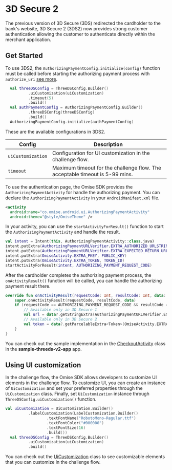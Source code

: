 # 3D Secure 2

The previous version of 3D Secure (3DS) redirected the cardholder to the bank's website,
3D Secure 2 (3DS2) now provides strong customer authentication allowing the customer to authenticate directly within the merchant application.

## Get Started

To use 3DS2, the `AuthorizingPaymentConfig.initialize(config)` function must be called before starting the authorizing payment process with `authorize_uri` [see more](https://www.omise.co/how-to-implement-3-D-Secure).

```kotlin
  val threeDSConfig = ThreeDSConfig.Builder()
          .uiCustomization(uiCustomization)
          .timeout(5)
          .build()
  val authPaymentConfig = AuthorizingPaymentConfig.Builder()
          .threeDSConfig(threeDSConfig)
          .build()
  AuthorizingPaymentConfig.initialize(authPaymentConfig)
```

These are the available configurations in 3DS2.

| Config | Description |
|---|---|
| `uiCustomization` | Configuration for UI customization in the challenge flow. |
| `timeout` | Maximum timeout for the challenge flow. The acceptable timeout is 5-99 mins. |

To use the authentication page, the Omise SDK provides the `AuthorizingPaymentActivity` for handle the authorizing payment. You can declare the `AuthorizingPaymentActivity` in your `AndroidManifest.xml` file.

```xml
<activity
  android:name="co.omise.android.ui.AuthorizingPaymentActivity"
  android:theme="@style/OmiseTheme" />
```

In your activity, you can use the `startActivityForResult()` function to start the `AuthorizingPaymentActivity` and handle the result.

```kotlin
val intent = Intent(this, AuthorizingPaymentActivity::class.java)
intent.putExtra(AuthorizingPaymentURLVerifier.EXTRA_AUTHORIZED_URLSTRING, AUTHORIZED_URL)
intent.putExtra(AuthorizingPaymentURLVerifier.EXTRA_EXPECTED_RETURN_URLSTRING_PATTERNS, EXPECTED_URL_PATTERNS)
intent.putExtra(OmiseActivity.EXTRA_PKEY, PUBLIC_KEY)
intent.putExtra(OmiseActivity.EXTRA_TOKEN, TOKEN_ID)
startActivityForResult(intent, AUTHORIZING_PAYMENT_REQUEST_CODE)
```

After the cardholder completes the authorizing payment process,  the `onActivityResult()` function will be called, you can handle the authorizing payment result there.

```kotlin
override fun onActivityResult(requestCode: Int, resultCode: Int, data: Intent?) {
    super.onActivityResult(requestCode, resultCode, data)
    if (requestCode == AUTHORIZING_PAYMENT_REQUEST_CODE && resultCode == RESULT_OK) {
        // Available only in 3D Secure 1
        val url = data?.getStringExtra(AuthorizingPaymentURLVerifier.EXTRA_RETURNED_URLSTRING)
        // Available only in 3D Secure 2
        val token = data?.getParcelableExtra<Token>(OmiseActivity.EXTRA_TOKEN_OBJECT)
    }
}
```

You can check out the sample implementation in the [CheckoutActivity](app/src/kotlin/java/co/omise/android/example/CheckoutActivity.kt) class in the **sample-threeds-v2-app** app. 

## Using UI customization

In the challenge flow, the Omise SDK allows developers to customize UI elements in the challenge flow. To customize UI, you can create an instance of `UiCustomization` and set your preferred properties through the `UiCustomization` class. Finally, set `UiCustomization` instance through `ThreeDSConfig.uiCustomization()` function.

```kotlin
val uiCustomization = UiCustomization.Builder()
          .labelCustomization(LabelCustomization.Builder()
                  .textFontName("RobotoMono-Regular.ttf")
                  .textFontColor("#000000")
                  .textFontSize(16)
                  .build())
  val threeDSConfig = ThreeDSConfig.Builder()
          .uiCustomization(uiCustomization)
          .build()
```

You can check out the [UiCustomization](/sdk/src/main/java/co/omise/android/config/UiCustomization.kt) class to see customizable elements that you can customize in the challenge flow.

